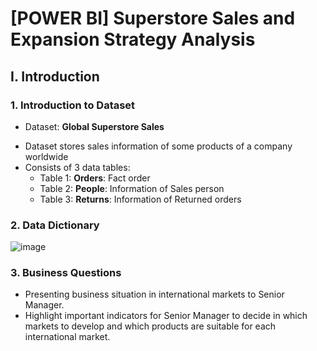 # [POWER BI] Superstore Sales and Expansion Strategy Analysis 
## I. Introduction
### 1. Introduction to Dataset
* Dataset: **Global Superstore Sales**
- Dataset stores sales information of some products of a company worldwide
- Consists of 3 data tables:
  - Table 1: **Orders**: Fact order
  - Table 2: **People**: Information of Sales person
  - Table 3: **Returns**: Information of Returned orders
### 2. Data Dictionary
![image](https://user-images.githubusercontent.com/101726623/235484439-cc348e38-5a4b-48a5-aee0-ad5de3ea35ee.png)
### 3. Business Questions
- Presenting business situation in international markets to Senior Manager.
- Highlight important indicators for Senior Manager to decide in which markets to develop and which products are suitable for each international market.
